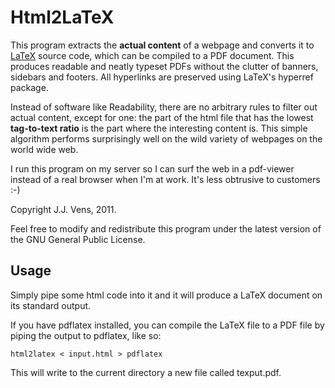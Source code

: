 Html2LaTeX
==========

This program  extracts the **actual content** of a webpage and  converts it to
[LaTeX](http://www.latex-project.org/) source code, which can be compiled to a
PDF  document. This produces readable  and  neatly typeset  PDFs  without  the
clutter of  banners, sidebars  and footers. All hyperlinks are preserved using
LaTeX's hyperref package.

Instead of software like  Readability, there are no arbitrary  rules to filter
out  actual content,  except for one: the part of the  html  file that has the
lowest **tag-to-text ratio**  is the  part where  the interesting  content is.
This  simple  algorithm performs  surprisingly  well on  the wild  variety  of
webpages on the world wide web.

I run this program on my server so I can surf the web in  a pdf-viewer instead
of a real browser when I'm at work. It's less obtrusive to customers :-)

Copyright J.J. Vens, 2011.

Feel free to modify and redistribute  this program under the latest version of
the GNU General Public License.

Usage
-----

Simply pipe some html code into it and it will produce a LaTeX document on its
standard output.

If you have  pdflatex installed, you can compile the LaTeX file to  a PDF file
by piping the output to pdflatex, like so:

    html2latex < input.html > pdflatex

This will write to the current directory a new file called texput.pdf.

